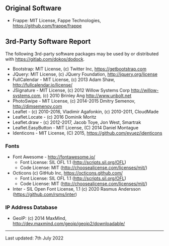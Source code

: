 ## Original Software

- Frappe:  MIT License, Fappe Technologies, https://github.com/frappe/frappe

## 3rd-Party Software Report

The following 3rd-party software packages may be used by or distributed with <https://gitlab.com/dokos/dodock>.

- Bootstrap: MIT License, (c) Twitter Inc, <https://getbootstrap.com>
- JQuery: MIT License, (c) JQuery Foundation, <http://jquery.org/license>
- FullCalendar - MIT License, (c) 2013 Adam Shaw, <http://fullcalendar.io/license/>
- JSignature - MIT License, (c) 2012 Willow Systems Corp <http://willow-systems.com>, (c) 2010 Brinley Ang <http://www.unbolt.net>
- PhotoSwipe - MIT License, (c) 2014-2015 Dmitry Semenov, <http://dimsemenov.com>
- Leaflet - (c) 2010-2016, Vladimir Agafonkin, (c) 2010-2011, CloudMade
- Leaflet.Locate - (c) 2016 Dominik Moritz
- Leaflet.draw - (c) 2012-2017, Jacob Toye, Jon West, Smartrak
- Leaflet.EasyButton - MIT License, (C) 2014 Daniel Montague
- Identicons - MIT License, (C) 2015, <https://github.com/evuez/identicons>

### Fonts

- Font Awesome - <http://fontawesome.io/>
  - Font License: SIL OFL 1.1 (<http://scripts.sil.org/OFL>)
  - Code License: MIT (<http://choosealicense.com/licenses/mit/>)
- Octicons (c) GitHub Inc, <https://octicons.github.com/>
  - Font License: SIL OFL 1.1 (<http://scripts.sil.org/OFL>)
  - Code License: MIT (<http://choosealicense.com/licenses/mit/>)
- Inter - SIL Open Font License, 1.1 (c) 2020 Rasmus Andersson (<https://github.com/rsms/inter>)

### IP Address Database

- GeoIP: (c) 2014 MaxMind, <http://dev.maxmind.com/geoip/geoip2/downloadable/>

---

Last updated: 7th July 2022
